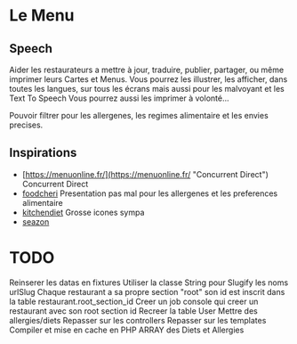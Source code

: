 # Le Menu
## Speech
Aider les restaurateurs a mettre à jour, traduire, publier, partager, ou même imprimer leurs Cartes et Menus.
Vous pourrez les illustrer, les afficher, dans toutes les langues, sur tous les écrans mais aussi pour les malvoyant et les Text To Speech
Vous pourrez aussi les imprimer à volonté...

Pouvoir filtrer pour les allergenes, les regimes alimentaire et les envies precises.

## Inspirations
* [https://menuonline.fr/](https://menuonline.fr/ "Concurrent Direct") Concurrent Direct
* [foodcheri](https://www.foodcheri.com/ "Presentation pas mal pour les allergenes et les preferences alimentaire") Presentation pas mal pour les allergenes et les preferences alimentaire
* [kitchendiet](https://www.kitchendiet.fr/programme-minceur/plats-dietetiques-commander-a-la-carte.html) Grosse icones sympa
* [seazon](https://seazon.fr/menu) 



# TODO
Reinserer les datas en fixtures
Utiliser la classe String pour Slugify les noms urlSlug
Chaque restaurant a sa propre section "root" son id est inscrit dans la table restaurant.root_section_id
Creer un job console qui creer un restaurant avec son root section id
Recreer la table User
Mettre des allergies/diets
Repasser sur les controllers
Repasser sur les templates
Compiler et mise en cache en PHP ARRAY des Diets et Allergies


